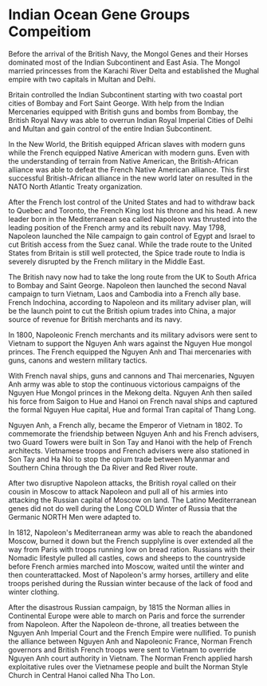 
# Indian Ocean Gene Groups Compeitiom

Before the arrival of the British Navy, the Mongol Genes and their Horses dominated most of the Indian Subcontinent and East Asia. The Mongol married princesses from the Karachi River Delta and established the Mughal empire with two capitals in Multan and Delhi. 

Britain controlled the Indian Subcontinent starting with two coastal port cities of Bombay and Fort Saint George. With help from the Indian Mercenaries equipped with British guns and bombs from Bombay, the British Royal Navy was able to overrun Indian Royal Imperial Cities of Delhi and Multan and gain control of the entire Indian Subcontinent. 

In the New World, the British equipped African slaves with modern guns while the French equipped Native American with modern guns. Even with the understanding of terrain from Native American, the British-African alliance was able to defeat the French Native American alliance. This first successful British-African alliance in the new world later on resulted in the NATO North Atlantic Treaty organization.  

After the French lost control of the United States and had to withdraw back to Quebec and Toronto, the French King lost his throne and his head. A new leader born in the Mediterranean sea called Napoleon was thrusted into the leading position of the French army and its rebuilt navy. May 1798, Napoleon launched the Nile campaign to gain control of Egypt and Israel to cut British access from the Suez canal.  While the trade route to the United States from Britain is still well protected, the Spice trade route to India is severely disrupted by the French military in the Middle East.

The British navy now had to take the long route from the UK to South Africa to Bombay and Saint George. Napoleon then launched the second Naval campaign to turn Vietnam, Laos and Cambodia into a French ally base. French Indochina, according to Napoleon and its military adviser plan, will be the launch point to cut the British opium trades into China, a major source of revenue for British merchants and its navy. 

In 1800, Napoleonic French merchants and its military advisors were sent to Vietnam to support the Nguyen Anh wars against the Nguyen Hue mongol princes. The French equipped the Nguyen Anh and Thai mercenaries with guns, canons and western military tactics. 

With French naval ships, guns and cannons and Thai mercenaries, Nguyen Anh army was able to stop the continuous victorious campaigns of the Nguyen Hue Mongol princes in the Mekong delta. Nguyen Anh then sailed his force from Saigon to Hue and Hanoi on French naval ships and captured the formal Nguyen Hue capital, Hue and formal Tran capital of Thang Long. 

Nguyen Anh, a French ally, became the Emperor of Vietnam in 1802. To commemorate the friendship between Nguyen Anh and his French advisers, two Guard Towers were built in Son Tay and Hanoi with the help of French architects. Vietnamese troops and French advisers were also stationed in Son Tay and Ha Noi to stop the opium trade between Myanmar and Southern China through the Da River and Red River route. 

After two disruptive Napoleon attacks, the British royal called on their cousin in Moscow to attack Napoleon and pull all of his armies into attacking the Russian capital of Moscow on land. The Latino Mediterranean genes did not do well during the Long COLD Winter of Russia that the Germanic NORTH Men were adapted to. 

In 1812, Napoleon's Mediterranean army was able to reach the abandoned Moscow, burned it down but the French supplyline is over extended all the way from Paris with troops running low on bread ration. Russians with their Nomadic lifestyle pulled all castles, cows and sheeps to the countryside before French armies marched into Moscow, waited until the winter and then counterattacked. Most of Napoleon's army horses, artillery and elite troops perished during the Russian winter because of the lack of food and winter clothing. 

After the disastrous Russian campaign, by 1815 the Norman allies in Continental Europe were able to march on Paris and force the surrender from Napoleon. After the Napoleon de-throne, all treaties between the Nguyen Anh Imperial Court and the French Empire were nullified. To punish the alliance between Nguyen Anh and Napoleonic France, Norman French governors and British French troops were sent to Vietnam to override Nguyen Anh court authority in Vietnam. The Norman French applied harsh exploitative rules over the Vietnamese people and built the Norman Style Church in Central Hanoi called Nha Tho Lon. 